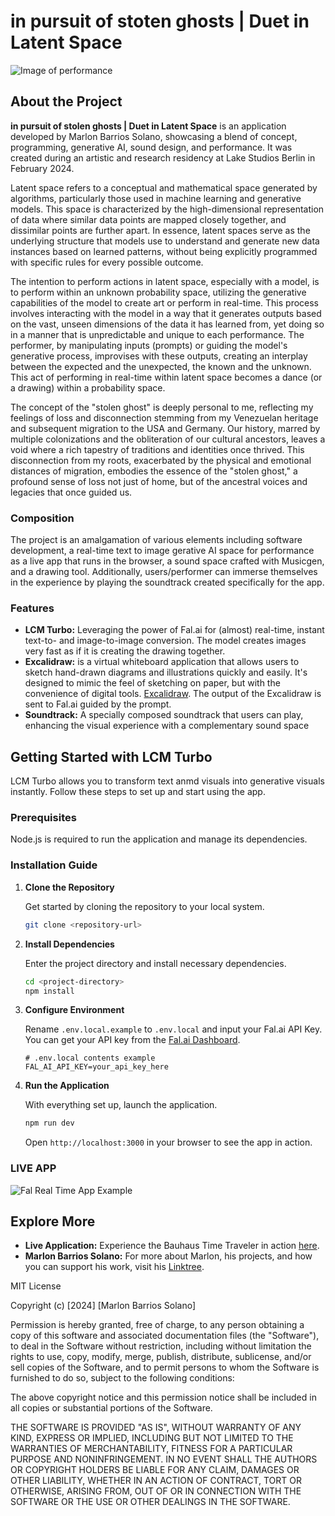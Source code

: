 
# in pursuit of stoten ghosts | Duet in Latent Space

![Image of performance](/https://github.com/marlonbarrios/bauhaus-queer/blob/mondrian/public/image.jpg "image or performance")

## About the Project

**in pursuit of stolen ghosts | Duet in Latent Space** is an application developed by Marlon Barrios Solano, showcasing a  blend of concept, programming, generative AI, sound design, and performance. It was created during an artistic and research residency at Lake Studios Berlin in February 2024.

Latent space refers to a conceptual and mathematical space generated by algorithms, particularly those used in machine learning and generative models. This space is characterized by the high-dimensional representation of data where similar data points are mapped closely together, and dissimilar points are further apart. In essence, latent spaces serve as the underlying structure that models use to understand and generate new data instances based on learned patterns, without being explicitly programmed with specific rules for every possible outcome.

The intention to perform actions in latent space, especially with a model, is to perform within an unknown probability space, utilizing the generative capabilities of the model to create art or perform in real-time. This process involves interacting with the model in a way that it generates outputs based on the vast, unseen dimensions of the data it has learned from, yet doing so in a manner that is unpredictable and unique to each performance. The performer, by manipulating inputs (prompts) or guiding the model's generative process, improvises with these outputs, creating an interplay between the expected and the unexpected, the known and the unknown. This act of performing in real-time within latent space becomes a dance (or a drawing) within a probability space.

The concept of the "stolen ghost" is deeply personal to me, reflecting my feelings of loss and disconnection stemming from my Venezuelan heritage and subsequent migration to the USA and Germany. Our history, marred by multiple colonizations and the obliteration of our cultural ancestors, leaves a void where a rich tapestry of traditions and identities once thrived. This disconnection from my roots, exacerbated by the physical and emotional distances of migration, embodies the essence of the "stolen ghost," a profound sense of loss not just of home, but of the ancestral voices and legacies that once guided us.

### Composition

The project is an amalgamation of various elements including software development, a real-time text to image gerative AI space for performance as a live app that runs in the browser, a sound space crafted with Musicgen, and a drawing tool. Additionally, users/performer can immerse themselves in the experience by playing the soundtrack created specifically for the app. 

### Features

- **LCM Turbo:** Leveraging the power of Fal.ai for (almost) real-time, instant text-to- and image-to-image conversion. The model creates images very fast  as if it is creating the drawing together.
- **Excalidraw:** is a virtual whiteboard application that allows users to sketch hand-drawn diagrams and illustrations quickly and easily. It's designed to mimic the feel of sketching on paper, but with the convenience of digital tools. [Excalidraw](https://excalidraw.com). The output of the Excalidraw is sent to Fal.ai guided by the prompt.
- **Soundtrack:** A specially composed soundtrack that users can play, enhancing the visual experience with a complementary sound space 

## Getting Started with LCM Turbo

LCM Turbo allows you to transform text anmd visuals into generative visuals instantly. Follow these steps to set up and start using the app.

### Prerequisites

Node.js is required to run the application and manage its dependencies.

### Installation Guide

1. **Clone the Repository**

   Get started by cloning the repository to your local system.

   ```sh
   git clone <repository-url>
   ```

2. **Install Dependencies**

   Enter the project directory and install necessary dependencies.

   ```sh
   cd <project-directory>
   npm install
   ```

3. **Configure Environment**

   Rename `.env.local.example` to `.env.local` and input your Fal.ai API Key. You can get your API key from the [Fal.ai Dashboard](https://www.fal.ai/dashboard/keys).

   ```plaintext
   # .env.local contents example
   FAL_AI_API_KEY=your_api_key_here
   ```

4. **Run the Application**

   With everything set up, launch the application.

   ```sh
   npm run dev
   ```

   Open `http://localhost:3000` in your browser to see the app in action.

### LIVE APP

![Fal Real Time App Example](rt.gif)

## Explore More

- **Live Application:** Experience the Bauhaus Time Traveler in action [here](https://bauhaus-time-traveler.vercel.app/).
- **Marlon Barrios Solano:** For more about Marlon, his projects, and how you can support his work, visit his [Linktree](https://linktr.ee/marlonbarriososolano).


MIT License

Copyright (c) [2024] [Marlon Barrios Solano]

Permission is hereby granted, free of charge, to any person obtaining a copy
of this software and associated documentation files (the "Software"), to deal
in the Software without restriction, including without limitation the rights
to use, copy, modify, merge, publish, distribute, sublicense, and/or sell
copies of the Software, and to permit persons to whom the Software is
furnished to do so, subject to the following conditions:

The above copyright notice and this permission notice shall be included in all
copies or substantial portions of the Software.

THE SOFTWARE IS PROVIDED "AS IS", WITHOUT WARRANTY OF ANY KIND, EXPRESS OR
IMPLIED, INCLUDING BUT NOT LIMITED TO THE WARRANTIES OF MERCHANTABILITY,
FITNESS FOR A PARTICULAR PURPOSE AND NONINFRINGEMENT. IN NO EVENT SHALL THE
AUTHORS OR COPYRIGHT HOLDERS BE LIABLE FOR ANY CLAIM, DAMAGES OR OTHER
LIABILITY, WHETHER IN AN ACTION OF CONTRACT, TORT OR OTHERWISE, ARISING FROM,
OUT OF OR IN CONNECTION WITH THE SOFTWARE OR THE USE OR OTHER DEALINGS IN THE
SOFTWARE.
